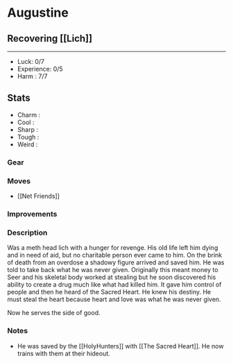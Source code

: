 # Augustine
## Recovering [[Lich]]
---
 - Luck: 0/7
 - Experience: 0/5
 - Harm : 7/7

## Stats
- Charm : 
- Cool :
- Sharp :
- Tough :
- Weird :
 
### Gear

### Moves
- [[Net Friends]]

### Improvements

### Description
Was a meth head lich with a hunger for revenge. His old life left him dying and in need of aid, but no charitable person ever came to him. On the brink of death from an overdose a shadowy figure arrived and saved him. He was told to take back what he was never given. Originally this meant money to Seer and his skeletal body worked at stealing but he soon discovered his ability to create a drug much like what had killed him. It gave him control of people and then he heard of the Sacred Heart. He knew his destiny. He must steal the heart because heart and love was what he was never given.

Now he serves the side of good.

### Notes
- He was saved by the [[HolyHunters]] with [[The Sacred Heart]]. He now trains with them at their hideout.
  
